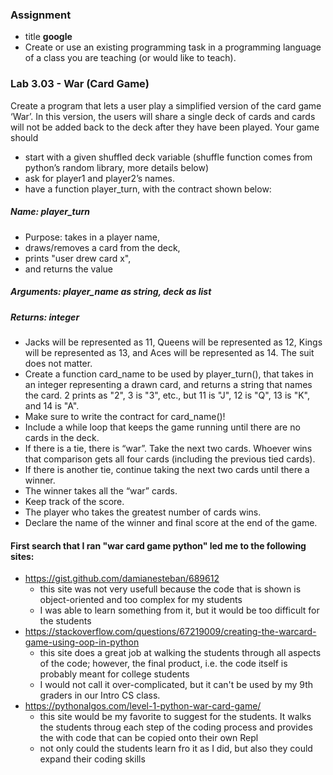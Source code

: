 ### Assignment
* title **google**
* Create or use an existing programming task in a programming language of a class you are teaching (or would like to teach).
  
### Lab 3.03 - War (Card Game)
Create a program that lets a user play a simplified version of the card game ‘War’. In this version, the
users will share a single deck of cards and cards will not be added back to the deck after they have been
played.
Your game should
  - start with a given shuffled deck variable (shuffle function comes from python’s random library,
more details below)
  - ask for player1 and player2’s names.
  - have a function player_turn, with the contract shown below:
##### Name: player_turn
  - Purpose: takes in a player name,
  - draws/removes a card from the deck,
  - prints "user drew card x",
  - and returns the value
##### Arguments: player_name as string, deck as list
##### Returns: integer 
* Jacks will be represented as 11, Queens will be represented as 12, Kings will be represented as 13,
and Aces will be represented as 14. The suit does not matter.
* Create a function card_name to be used by player_turn(), that takes in an integer
representing a drawn card, and returns a string that names the card. 2 prints as "2", 3 is "3",
etc., but 11 is "J", 12 is "Q", 13 is "K", and 14 is "A".
* Make sure to write the contract for card_name()!
* Include a while loop that keeps the game running until there are no cards in the deck.
* If there is a tie, there is “war”. Take the next two cards. Whoever wins that comparison gets all four
cards (including the previous tied cards).
* If there is another tie, continue taking the next two cards until there a winner.
* The winner takes all the “war” cards.
* Keep track of the score.
* The player who takes the greatest number of cards wins.
* Declare the name of the winner and final score at the end of the game.

#### First search that I ran "war card game python" led me to the following sites:
- https://gist.github.com/damianesteban/689612
  - this site was not very usefull because the code that is shown is object-oriented and too complex for my students
  - I was able to learn something from it, but it would be too difficult for the students
- https://stackoverflow.com/questions/67219009/creating-the-warcard-game-using-oop-in-python
  - this site does a great job at walking the students through all aspects of the code; however, the final product, i.e. the code itself is probably meant for college students
  - I would not call it over-complicated, but it can't be used by my 9th graders in our Intro CS class.
- https://pythonalgos.com/level-1-python-war-card-game/
  - this site would be my favorite to suggest for the students. It walks the students throug each step of the coding process and provides the with code that can be copied onto their own Repl
  - not only could the students learn fro it as I did, but also they could expand their coding skills

 
